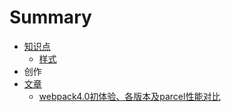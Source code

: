 # Summary

* [知识点](README.md)
  * [样式](yang-shi.md)
* 创作
* [文章](wen-zhang.md)
  * [webpack4.0初体验、各版本及parcel性能对比](wen-zhang/webpack40chu-ti-yan-3001-ge-ban-ben-ji-parcel-xing-neng-dui-bi.md)

